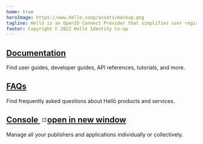 ```yaml
---
home: true
heroImage: https://www.hello.coop/assets/mockup.png
tagline: Hellō is an OpenID Connect Provider that simplifies user registration and login, allowing you to provide all the choices your user's may want in hours instead of days or weeks.
footer: Copyright © 2022 Hello Identity Co-op
---
```


<div class="features">
  <div class="feature">
    <h2><a href="/documentation/">Documentation</a></h2>
    <p>Find user guides, developer guides, API references, tutorials, and more.</p>
  </div>

  <div class="feature">
    <h2><a href="/faqs/">FAQs</a></h2>
    <p>Find frequently asked questions about Hellō products and services.</p>
  </div>

  <div class="feature">
    <h2>
      <a href="https://console.hello.dev">
        <span>Console</span>
        <span><svg class="external-link-icon" style="margin-left: 4px; margin-top: 2px;" xmlns="http://www.w3.org/2000/svg" aria-hidden="true" focusable="false" x="0px" y="0px" viewBox="0 0 100 100" width="15" height="15"><path fill="#303030" d="M18.8,85.1h56l0,0c2.2,0,4-1.8,4-4v-32h-8v28h-48v-48h28v-8h-32l0,0c-2.2,0-4,1.8-4,4v56C14.8,83.3,16.6,85.1,18.8,85.1z"></path><polygon fill="#303030" points="45.7,48.7 51.3,54.3 77.2,28.5 77.2,37.2 85.2,37.2 85.2,14.9 62.8,14.9 62.8,22.9 71.5,22.9"></polygon></svg><span class="external-link-icon-sr-only">open in new window</span></span>
      </a>
    </h2>
    <p>Manage all your publishers and applications individually or collectively.</p>
  </div>
</div>

<style>
  .feature a:hover{
    border-bottom:  2px solid #303030;
  }
</style>